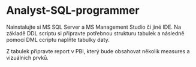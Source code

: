 # Analyst-SQL-programmer

Nainstalujte si MS SQL Server a MS Management Studio či jiné IDE. 
Na základě DDL scriptu si připravte potřebnou strukturu tabulek a následně pomocí DML ccriptu naplňte tabulky daty.

Z tabulek připravte report v PBI, který bude obsahovat několik measures a vizuálních prvků.
